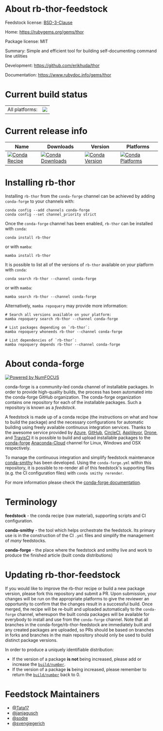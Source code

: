 About rb-thor-feedstock
=======================

Feedstock license: [BSD-3-Clause](https://github.com/conda-forge/rb-thor-feedstock/blob/main/LICENSE.txt)

Home: https://rubygems.org/gems/thor

Package license: MIT

Summary: Simple and efficient tool for building self-documenting command line utilities

Development: https://github.com/erikhuda/thor

Documentation: https://www.rubydoc.info/gems/thor

Current build status
====================


<table><tr><td>All platforms:</td>
    <td>
      <a href="https://dev.azure.com/conda-forge/feedstock-builds/_build/latest?definitionId=7786&branchName=main">
        <img src="https://dev.azure.com/conda-forge/feedstock-builds/_apis/build/status/rb-thor-feedstock?branchName=main">
      </a>
    </td>
  </tr>
</table>

Current release info
====================

| Name | Downloads | Version | Platforms |
| --- | --- | --- | --- |
| [![Conda Recipe](https://img.shields.io/badge/recipe-rb--thor-green.svg)](https://anaconda.org/conda-forge/rb-thor) | [![Conda Downloads](https://img.shields.io/conda/dn/conda-forge/rb-thor.svg)](https://anaconda.org/conda-forge/rb-thor) | [![Conda Version](https://img.shields.io/conda/vn/conda-forge/rb-thor.svg)](https://anaconda.org/conda-forge/rb-thor) | [![Conda Platforms](https://img.shields.io/conda/pn/conda-forge/rb-thor.svg)](https://anaconda.org/conda-forge/rb-thor) |

Installing rb-thor
==================

Installing `rb-thor` from the `conda-forge` channel can be achieved by adding `conda-forge` to your channels with:

```
conda config --add channels conda-forge
conda config --set channel_priority strict
```

Once the `conda-forge` channel has been enabled, `rb-thor` can be installed with `conda`:

```
conda install rb-thor
```

or with `mamba`:

```
mamba install rb-thor
```

It is possible to list all of the versions of `rb-thor` available on your platform with `conda`:

```
conda search rb-thor --channel conda-forge
```

or with `mamba`:

```
mamba search rb-thor --channel conda-forge
```

Alternatively, `mamba repoquery` may provide more information:

```
# Search all versions available on your platform:
mamba repoquery search rb-thor --channel conda-forge

# List packages depending on `rb-thor`:
mamba repoquery whoneeds rb-thor --channel conda-forge

# List dependencies of `rb-thor`:
mamba repoquery depends rb-thor --channel conda-forge
```


About conda-forge
=================

[![Powered by
NumFOCUS](https://img.shields.io/badge/powered%20by-NumFOCUS-orange.svg?style=flat&colorA=E1523D&colorB=007D8A)](https://numfocus.org)

conda-forge is a community-led conda channel of installable packages.
In order to provide high-quality builds, the process has been automated into the
conda-forge GitHub organization. The conda-forge organization contains one repository
for each of the installable packages. Such a repository is known as a *feedstock*.

A feedstock is made up of a conda recipe (the instructions on what and how to build
the package) and the necessary configurations for automatic building using freely
available continuous integration services. Thanks to the awesome service provided by
[Azure](https://azure.microsoft.com/en-us/services/devops/), [GitHub](https://github.com/),
[CircleCI](https://circleci.com/), [AppVeyor](https://www.appveyor.com/),
[Drone](https://cloud.drone.io/welcome), and [TravisCI](https://travis-ci.com/)
it is possible to build and upload installable packages to the
[conda-forge](https://anaconda.org/conda-forge) [Anaconda-Cloud](https://anaconda.org/)
channel for Linux, Windows and OSX respectively.

To manage the continuous integration and simplify feedstock maintenance
[conda-smithy](https://github.com/conda-forge/conda-smithy) has been developed.
Using the ``conda-forge.yml`` within this repository, it is possible to re-render all of
this feedstock's supporting files (e.g. the CI configuration files) with ``conda smithy rerender``.

For more information please check the [conda-forge documentation](https://conda-forge.org/docs/).

Terminology
===========

**feedstock** - the conda recipe (raw material), supporting scripts and CI configuration.

**conda-smithy** - the tool which helps orchestrate the feedstock.
                   Its primary use is in the construction of the CI ``.yml`` files
                   and simplify the management of *many* feedstocks.

**conda-forge** - the place where the feedstock and smithy live and work to
                  produce the finished article (built conda distributions)


Updating rb-thor-feedstock
==========================

If you would like to improve the rb-thor recipe or build a new
package version, please fork this repository and submit a PR. Upon submission,
your changes will be run on the appropriate platforms to give the reviewer an
opportunity to confirm that the changes result in a successful build. Once
merged, the recipe will be re-built and uploaded automatically to the
`conda-forge` channel, whereupon the built conda packages will be available for
everybody to install and use from the `conda-forge` channel.
Note that all branches in the conda-forge/rb-thor-feedstock are
immediately built and any created packages are uploaded, so PRs should be based
on branches in forks and branches in the main repository should only be used to
build distinct package versions.

In order to produce a uniquely identifiable distribution:
 * If the version of a package **is not** being increased, please add or increase
   the [``build/number``](https://docs.conda.io/projects/conda-build/en/latest/resources/define-metadata.html#build-number-and-string).
 * If the version of a package **is** being increased, please remember to return
   the [``build/number``](https://docs.conda.io/projects/conda-build/en/latest/resources/define-metadata.html#build-number-and-string)
   back to 0.

Feedstock Maintainers
=====================

* [@Tata17](https://github.com/Tata17/)
* [@janjagusch](https://github.com/janjagusch/)
* [@sodre](https://github.com/sodre/)
* [@svengiegerich](https://github.com/svengiegerich/)

